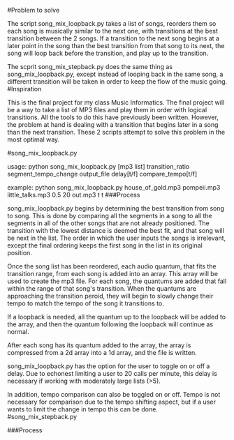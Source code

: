 #Problem to solve

The script song_mix_loopback.py takes a list of songs, reorders them so each song is musically similar to the next one, with transitions at the best transition between the 2 songs.  If a transition to the next song begins at a later point in the song than the best transition from that song to its next, the song will loop back before the transition, and play up to the transition.

The scprit song_mix_stepback.py does the same thing as song_mix_loopback.py, except instead of looping back in the same song, a different transition will be taken in order to keep the flow of the music going.
#Inspiration

This is the final project for my class Music Informatics.  The final project will be a way to take a list of MP3 files and play them in order with logical transitions.  All the tools to do this have previously been written.  However, the problem at hand is dealing with a transition that begins later in a song than the next transition.  These 2 scripts attempt to solve this problem in the most optimal way.

#song_mix_loopback.py

usage: python song_mix_loopback.py [mp3 list] transition_ratio segment_tempo_change output_file delay[t/f] compare_tempo[t/f]

example: python song_mix_loopback.py house_of_gold.mp3 pompeii.mp3 little_talks.mp3 0.5 20 out.mp3 t t
###Process

song_mix_loopback.py begins by determining the best transition from song to song.  This is done by comparing all the segments in a song to all the segments in all of the other songs that are not already positioned.  The transition with the lowest distance is deemed the best fit, and that song will be next in the list.  The order in which the user inputs the songs is irrelevant, except the final ordering keeps the first song in the list in its original position.

Once the song list has been reordered, each audio quantum, that fits the transition range, from each song is added into an array.  This array will be used to create the mp3 file.  For each song, the quantums are added that fall within the range of that song's transition.  When the quantums are approaching the transition peroid, they will begin to slowly change their tempo to match the tempo of the song it transitions to.

If a loopback is needed, all the quantum up to the loopback will be added to the array, and then the quantum following the loopback will continue as normal.

After each song has its quantum added to the array, the array is compressed from a 2d array into a 1d array, and the file is written.

song_mix_loopback.py has the option for the user to toggle on or off a delay.  Due to echonest limiting a user to 20 calls per minute, this delay is necessary if working with moderately large lists (>5).

In addition, tempo comparison can also be toggled on or off.  Tempo is not necessary for comparison due to the tempo shifting aspect, but if a user wants to limit the change in tempo this can be done.
#song_mix_stepback.py

###Process
